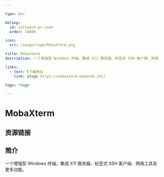 ```yaml
---

type: doc

belong:
  id: software-pc-code
  order: 10000

icon:
  src: /image/logo/MobaXterm.png

title: MobaXterm
description: 一个增强型 Windows 终端，集成 X11 服务器、标签式 SSH 客户端、网络工具及更多功能。

links:
  - text: ⏬下载地址
    link: &togo https://mobaxterm.mobatek.net/

togo: *togo

---
```


<ShowLogo />

# MobaXterm

<ShowBreadcrumb />

## 资源链接

<ShowLinks />

## 简介

一个增强型 Windows 终端，集成 X11 服务器、标签式 SSH 客户端、网络工具及更多功能。